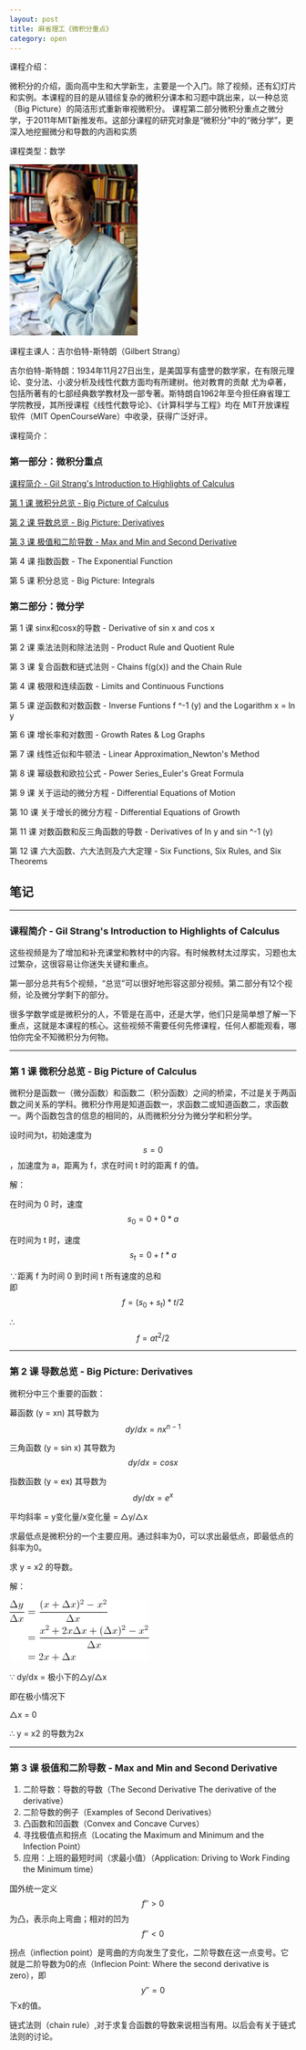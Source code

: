 ```yaml
---
layout: post
title: 麻省理工《微积分重点》
category: open
---
```

课程介绍：

微积分的介绍，面向高中生和大学新生，主要是一个入门。除了视频，还有幻灯片和实例。本课程的目的是从错综复杂的微积分课本和习题中跳出来，以一种总览（Big Picture）的简洁形式重新审视微积分。
课程第二部分微积分重点之微分学，于2011年MIT新推发布。这部分课程的研究对象是“微积分”中的“微分学”，更深入地挖掘微分和导数的内涵和实质

课程类型：数学

<img class="cover" title="Gilbert-Strang" alt="Gilbert Strang" src="/images/2012/03/Gilbert-Strang-225x300.jpg" width="225" height="300" />

课程主课人：吉尔伯特-斯特朗（Gilbert Strang）

吉尔伯特-斯特朗：1934年11月27日出生，是美国享有盛誉的数学家，在有限元理论、变分法、小波分析及线性代数方面均有所建树。他对教育的贡献 尤为卓著，包括所著有的七部经典数学教材及一部专著。斯特朗自1962年至今担任麻省理工学院教授，其所授课程《线性代数导论》、《计算科学与工程》均在 MIT开放课程软件（MIT OpenCourseWare）中收录，获得广泛好评。

课程简介：

### 第一部分：微积分重点

[课程简介 - Gil Strang's Introduction to Highlights of Calculus]()

[第 1 课 微积分总览 - Big Picture of Calculus]()

[第 2 课 导数总览 - Big Picture: Derivatives]()

[第 3 课 极值和二阶导数 - Max and Min and Second Derivative]()

第 4 课 指数函数 - The Exponential Function

第 5 课 积分总览 - Big Picture: Integrals

### 第二部分：微分学

第 1 课 sinx和cosx的导数 - Derivative of sin x and cos x

第 2 课 乘法法则和除法法则 - Product Rule and Quotient Rule

第 3 课 复合函数和链式法则 - Chains f(g(x)) and the Chain Rule

第 4 课 极限和连续函数 - Limits and Continuous Functions

第 5 课 逆函数和对数函数 - Inverse Funtions f ^-1 (y) and the Logarithm x = ln y

第 6 课 增长率和对数图 - Growth Rates & Log Graphs

第 7 课 线性近似和牛顿法 - Linear Approximation_Newton's Method

第 8 课 幂级数和欧拉公式 - Power Series_Euler's Great Formula

第 9 课 关于运动的微分方程 - Differential Equations of Motion

第 10 课 关于增长的微分方程 - Differential Equations of Growth

第 11 课 对数函数和反三角函数的导数 - Derivatives of ln y and sin ^-1 (y)

第 12 课 六大函数、六大法则及六大定理 - Six Functions, Six Rules, and Six Theorems

## 笔记

---

### 课程简介 - Gil Strang's Introduction to Highlights of Calculus

这些视频是为了增加和补充课堂和教材中的内容。有时候教材太过厚实，习题也太过繁杂，这很容易让你迷失关键和重点。

第一部分总共有5个视频，“总览”可以很好地形容这部分视频。第二部分有12个视频，论及微分学剩下的部分。

很多学数学或是微积分的人，不管是在高中，还是大学，他们只是简单想了解一下重点，这就是本课程的核心。这些视频不需要任何先修课程，任何人都能观看，哪怕你完全不知微积分为何物。

---

### 第 1 课 微积分总览 - Big Picture of Calculus

微积分是函数一（微分函数）和函数二（积分函数）之间的桥梁，不过是关于两函数之间关系的学科。微积分作用是知道函数一，求函数二或知道函数二，求函数一。两个函数包含的信息的相同的，从而微积分分为微分学和积分学。

设时间为t，初始速度为 $$s = 0$$，加速度为 a，距离为 f，求在时间 t 时的距离 f 的值。

解：

在时间为 0 时，速度 $$s_0 = 0 + 0 * a$$

在时间为 t 时，速度 $$s_t = 0 + t * a$$

∵距离 f 为时间 0 到时间 t 所有速度的总和  
即
$$f = {(s_0 + s_t) * t}/{2}$$

∴$$f = {at^2}/{2}$$

---

### 第 2 课 导数总览 - Big Picture: Derivatives

微积分中三个重要的函数：

幕函数 (y = xn) 其导数为 $$dy/dx = nx^{n - 1}$$

三角函数 (y = sin x) 其导数为 $$dy/dx = cos x$$

指数函数 (y = ex) 其导数为 $$dy/dx = e^x$$

平均斜率 = y变化量/x变化量 = △y/△x

求最低点是微积分的一个主要应用。通过斜率为0，可以求出最低点，即最低点的斜率为0。

求 y = x2 的导数。

解：

<img title="mit-highlights-of-calculus-section-1-lesson-2-1" src="/images/2012/03/mit-highlights-of-calculus-section-1-lesson-2-1.gif" alt="" width="245" height="108" />

∵ dy/dx = 极小下的△y/△x

即在极小情况下

△x = 0

∴ y = x2 的导数为2x

---

### 第 3 课 极值和二阶导数 - Max and Min and Second Derivative

1. 二阶导数：导数的导数（The Second Derivative The derivative of the derivative）
2. 二阶导数的例子（Examples of Second Derivatives）
3. 凸函数和凹函数（Convex and Concave Curves）
4. 寻找极值点和拐点（Locating the Maximum and Minimum and the Infection Point）
5. 应用：上班的最短时间（求最小值）（Application: Driving to Work Finding the Minimum time）

国外统一定义 $$f'' > 0$$ 为凸，表示向上弯曲；相对的凹为 $$f'' < 0$$

拐点（inflection point）是弯曲的方向发生了变化，二阶导数在这一点变号。它就是二阶导数为0的点（Inflecion Point: Where the second derivative is zero），即 $$y'' = 0$$ 下x的值。

链式法则（chain rule）,对于求复合函数的导数来说相当有用。以后会有关于链式法则的讨论。